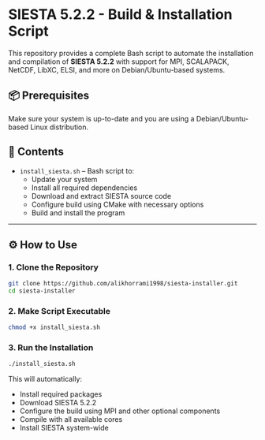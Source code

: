 # SIESTA 5.2.2 - Build & Installation Script

This repository provides a complete Bash script to automate the installation and compilation of **SIESTA 5.2.2** with support for MPI, SCALAPACK, NetCDF, LibXC, ELSI, and more on Debian/Ubuntu-based systems.

## 📦 Prerequisites

Make sure your system is up-to-date and you are using a Debian/Ubuntu-based Linux distribution.

## 📁 Contents

- `install_siesta.sh` – Bash script to:
  - Update your system
  - Install all required dependencies
  - Download and extract SIESTA source code
  - Configure build using CMake with necessary options
  - Build and install the program

---

## ⚙️ How to Use

### 1. Clone the Repository

```bash
git clone https://github.com/alikhorrami1998/siesta-installer.git
cd siesta-installer
```

### 2. Make Script Executable

```bash
chmod +x install_siesta.sh
```

### 3. Run the Installation

```bash
./install_siesta.sh
```

This will automatically:

- Install required packages  
- Download SIESTA 5.2.2  
- Configure the build using MPI and other optional components  
- Compile with all available cores  
- Install SIESTA system-wide

